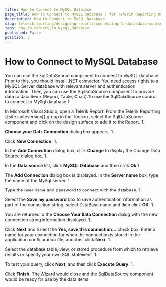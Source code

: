 ```yaml
---
title: How to Connect to MySQL Database
page_title: How to Connect to MySQL Database | for Telerik Reporting Documentation
description: How to Connect to MySQL Database
slug: telerikreporting/designing-reports/connecting-to-data/data-source-components/sqldatasource-component/-how-to/how-to-connect-to-mysql-database
tags: how,to,connect,to,mysql,database
published: False
position: 5
---
```


# How to Connect to MySQL Database



You can use the SqlDataSource component to connect to MySQL 
      database. Prior to this, you should install .NET connector. You need access 
      rights to a MySQL Server database with relevant server and authentication 
      information. Then, you can use the SqlDataSource component to provide data 
      to data items (Report, Table, Chart).To use the SqlDataSource control to connect to MySql database
1. 

In Microsoft Visual Studio, open a Telerik Report. From the 
            Telerik Reporting {{site.suiteversion}} group in the Toolbox, select the 
            SqlDataSource component and click on the design surface to add it 
            to the Report.
1. 

__Choose your Data Connection__ dialog box 
            appears.
1. 

Click __New Connection.__
1. 

In the __Add Connection__ dialog box, 
            click __Change__ to display the Change Data 
            Source dialog box.
1. 

In the __Data source__ list, click __MySQL 
            Database__ and then click __Ok__
1. 

The __Add Connection__ dialog box is displayed. 
            In the __Server name__ box, type the name of the MySql server.
1. 

Type the user name and password to connect with the database.
1. 

Select the __Save my password__ box to save 
            authentication information as part of the connection string, select 
            DataBase name and then click __OK__.
1. 

You are returned to the __Choose Your Data Connection__ 
            dialog with the new connection string information displayed.
1. 

Click __Next__ and Select the __Yes, save this connection…__ check box.
            Enter a name for your connection for when the connection is stored in 
            the application configuration file, and then click __Next__.
1. 

Select the database table, view, or stored procedure from 
            which to retrieve results or specify your own SQL statement. 
1. 

To test your query, click __Next__, and 
            then click __Execute Query__.
1. 

Click __Finish__. The Wizard would close 
            and the SqlDataSource component would be ready for use by the data items
